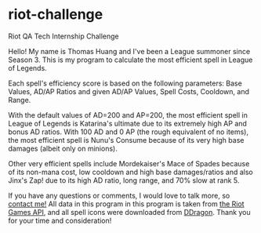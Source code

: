 riot-challenge
==============

Riot QA Tech Internship Challenge


Hello! My name is Thomas Huang and I've been a League summoner since Season 3. This is my program to calculate the most efficient spell in League of Legends.

Each spell's efficiency score is based on the following parameters: Base Values, AD/AP Ratios and given AD/AP Values, Spell Costs, Cooldown, and Range. 

With the default values of AD=200 and AP=200, the most efficient spell in League of Legends is Katarina's ultimate due to its extremely high AP and bonus AD ratios. With 100 AD and 0 AP (the rough equivalent of no items), the most efficient spell is Nunu's Consume because of its very high base damages (albeit only on minions). 

Other very efficient spells include Mordekaiser's Mace of Spades because of its non-mana cost, low cooldown and high base damages/ratios and also Jinx's Zap! due to its high AD ratio, long range, and 70% slow at rank 5.

If you have any questions or comments, I would love to talk more, so <a href="mailto:thomashuang2016@u.northwestern.edu" target="_blank">contact me!</a> All data in this program in this program is taken from <a href="https://developer.riotgames.com/" target="_blank">the Riot Games API</a>, and all spell icons were downloaded from <a href="http://ec2-174-129-110-117.compute-1.amazonaws.com/tool/" target="_blank">DDragon</a>. Thank you for your time and consideration!